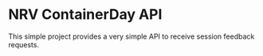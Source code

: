 # NRV ContainerDay API

This simple project provides a very simple API to receive session feedback requests.